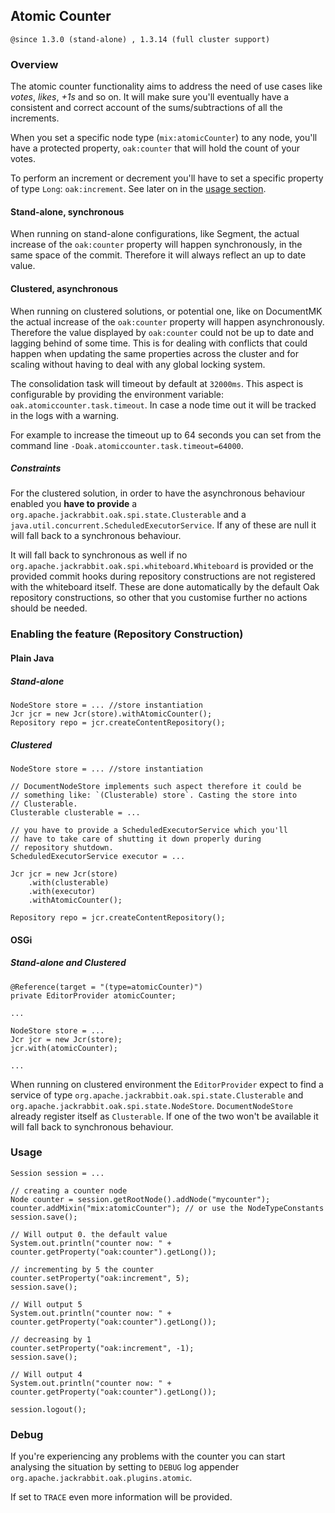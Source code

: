 <!--
   Licensed to the Apache Software Foundation (ASF) under one or more
   contributor license agreements.  See the NOTICE file distributed with
   this work for additional information regarding copyright ownership.
   The ASF licenses this file to You under the Apache License, Version 2.0
   (the "License"); you may not use this file except in compliance with
   the License.  You may obtain a copy of the License at

       http://www.apache.org/licenses/LICENSE-2.0

   Unless required by applicable law or agreed to in writing, software
   distributed under the License is distributed on an "AS IS" BASIS,
   WITHOUT WARRANTIES OR CONDITIONS OF ANY KIND, either express or implied.
   See the License for the specific language governing permissions and
   limitations under the License.
  -->

## Atomic Counter

`@since 1.3.0 (stand-alone) , 1.3.14 (full cluster support)`

### Overview

The atomic counter functionality aims to address the need of use cases
like _votes_, _likes_, _+1s_ and so on. It will make sure you'll
eventually have a consistent and correct account of the
sums/subtractions of all the increments.

When you set a specific node type (`mix:atomicCounter`) to any node,
you'll have a protected property, `oak:counter` that will hold the
count of your votes.

To perform an increment or decrement you'll have to set a specific
property of type `Long`: `oak:increment`. See later on in the
[usage section](#Usage).

#### Stand-alone, synchronous

When running on stand-alone configurations, like Segment, the actual
increase of the `oak:counter` property will happen synchronously, in
the same space of the commit. Therefore it will always reflect an up
to date value.

#### Clustered, asynchronous

When running on clustered solutions, or potential one, like on
DocumentMK the actual increase of the `oak:counter` property will
happen asynchronously. Therefore the value displayed by `oak:counter`
could not be up to date and lagging behind of some time. This is for
dealing with conflicts that could happen when updating the same
properties across the cluster and for scaling without having to deal
with any global locking system.

The consolidation task will timeout by default at `32000ms`. This
aspect is configurable by providing the environment variable:
`oak.atomiccounter.task.timeout`. In case a node time out it will be
tracked in the logs with a warning.

For example to increase the timeout up to 64 seconds you can set from
the command line `-Doak.atomiccounter.task.timeout=64000`.

##### Constraints

For the clustered solution, in order to have the asynchronous
behaviour enabled you **have to provide** a
`org.apache.jackrabbit.oak.spi.state.Clusterable` and a
`java.util.concurrent.ScheduledExecutorService`. If any of these are
null it will fall back to a synchronous behaviour.

It will fall back to synchronous as well if no
`org.apache.jackrabbit.oak.spi.whiteboard.Whiteboard` is provided or
the provided commit hooks during repository constructions are not
registered with the whiteboard itself. These are done automatically by
the default Oak repository constructions, so other that you customise
further no actions should be needed.

### Enabling the feature (Repository Construction)

#### Plain Java

##### Stand-alone

    NodeStore store = ... //store instantiation
    Jcr jcr = new Jcr(store).withAtomicCounter();
    Repository repo = jcr.createContentRepository();

##### Clustered

    NodeStore store = ... //store instantiation

    // DocumentNodeStore implements such aspect therefore it could be
    // something like: `(Clusterable) store`. Casting the store into
    // Clusterable.
    Clusterable clusterable = ...

    // you have to provide a ScheduledExecutorService which you'll
    // have to take care of shutting it down properly during
    // repository shutdown.
    ScheduledExecutorService executor = ...

    Jcr jcr = new Jcr(store)
        .with(clusterable)
        .with(executor)
        .withAtomicCounter();

    Repository repo = jcr.createContentRepository();

#### OSGi

##### Stand-alone and Clustered

    @Reference(target = "(type=atomicCounter)")
    private EditorProvider atomicCounter;
    
    ...
    
    NodeStore store = ...
    Jcr jcr = new Jcr(store);
    jcr.with(atomicCounter);
    
    ...

When running on clustered environment the `EditorProvider` expect to
find a service of type
`org.apache.jackrabbit.oak.spi.state.Clusterable` and
`org.apache.jackrabbit.oak.spi.state.NodeStore`. `DocumentNodeStore`
already register itself as `Clusterable`. If one of the two won't be
available it will fall back to synchronous behaviour.

### Usage

    Session session = ...
  
    // creating a counter node
    Node counter = session.getRootNode().addNode("mycounter");
    counter.addMixin("mix:atomicCounter"); // or use the NodeTypeConstants
    session.save();
  
    // Will output 0. the default value
    System.out.println("counter now: " + counter.getProperty("oak:counter").getLong());
  
    // incrementing by 5 the counter
    counter.setProperty("oak:increment", 5);
    session.save();
  
    // Will output 5
    System.out.println("counter now: " + counter.getProperty("oak:counter").getLong());
  
    // decreasing by 1
    counter.setProperty("oak:increment", -1);
    session.save();
  
    // Will output 4
    System.out.println("counter now: " + counter.getProperty("oak:counter").getLong());
  
    session.logout();

### Debug

If you're experiencing any problems with the counter you can start
analysing the situation by setting to `DEBUG` log appender
`org.apache.jackrabbit.oak.plugins.atomic`.

If set to `TRACE` even more information will be provided.

